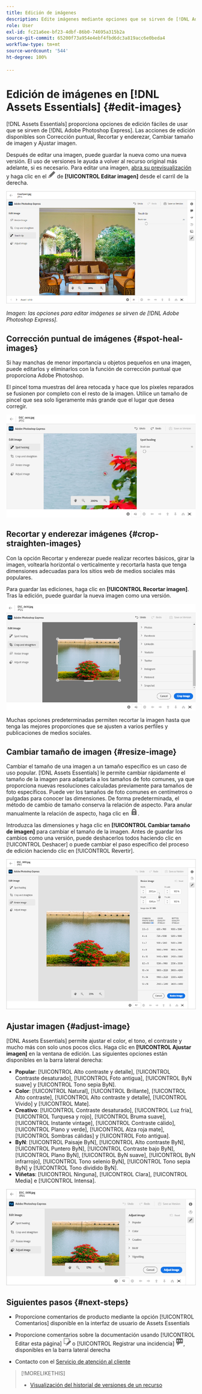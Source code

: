```yaml
---
title: Edición de imágenes
description: Edite imágenes mediante opciones que se sirven de [!DNL Adobe Photoshop Express] y guarde imágenes actualizadas como versiones.
role: User
exl-id: fc21a6ee-bf23-4dbf-86b0-74695a315b2a
source-git-commit: 65200f73a954e4ebf4fbd6dc3a819acc6e0beda4
workflow-type: tm+mt
source-wordcount: '544'
ht-degree: 100%

---
```


# Edición de imágenes en [!DNL Assets Essentials] {#edit-images}

[!DNL Assets Essentials] proporciona opciones de edición fáciles de usar que se sirven de [!DNL Adobe Photoshop Express]. Las acciones de edición disponibles son Corrección puntual, Recortar y enderezar, Cambiar tamaño de imagen y Ajustar imagen.

Después de editar una imagen, puede guardar la nueva como una nueva versión. El uso de versiones le ayuda a volver al recurso original más adelante, si es necesario. Para editar una imagen, [abra su previsualización](/help/using/navigate-view.md#preview-assets) y haga clic en el ![icono de edición](assets/do-not-localize/edit-icon.png) de **[!UICONTROL Editar imagen]** desde el carril de la derecha.

![Opciones para editar una imagen](assets/edit-image2.png)

*Imagen: las opciones para editar imágenes se sirven de [!DNL Adobe Photoshop Express].*

## Corrección puntual de imágenes {#spot-heal-images}

Si hay manchas de menor importancia u objetos pequeños en una imagen, puede editarlos y eliminarlos con la función de corrección puntual que proporciona Adobe Photoshop.

El pincel toma muestras del área retocada y hace que los píxeles reparados se fusionen por completo con el resto de la imagen. Utilice un tamaño de pincel que sea solo ligeramente más grande que el lugar que desea corregir.

![Opción de edición Corrección puntual](assets/edit-spot-healing.png)

<!-- 
TBD: See if we should give backlinks to PS docs for these concepts.
For more information about how Spot Healing works in Photoshop, see [retouching and repairing photos](https://helpx.adobe.com/photoshop/using/retouching-repairing-images.html). 
-->

## Recortar y enderezar imágenes {#crop-straighten-images}

Con la opción Recortar y enderezar puede realizar recortes básicos, girar la imagen, voltearla horizontal o verticalmente y recortarla hasta que tenga dimensiones adecuadas para los sitios web de medios sociales más populares.

Para guardar las ediciones, haga clic en **[!UICONTROL Recortar imagen]**. Tras la edición, puede guardar la nueva imagen como una versión.

![Opción para recortar y enderezar](assets/edit-crop-straighten.png)

Muchas opciones predeterminadas permiten recortar la imagen hasta que tenga las mejores proporciones que se ajusten a varios perfiles y publicaciones de medios sociales.

## Cambiar tamaño de imagen {#resize-image}

Cambiar el tamaño de una imagen a un tamaño específico es un caso de uso popular. [!DNL Assets Essentials] le permite cambiar rápidamente el tamaño de la imagen para adaptarla a los tamaños de foto comunes, ya que proporciona nuevas resoluciones calculadas previamente para tamaños de foto específicos. Puede ver los tamaños de foto comunes en centímetros o pulgadas para conocer las dimensiones. De forma predeterminada, el método de cambio de tamaño conserva la relación de aspecto. Para anular manualmente la relación de aspecto, haga clic en ![](assets/do-not-localize/lock-closed-icon.png).

Introduzca las dimensiones y haga clic en **[!UICONTROL Cambiar tamaño de imagen]** para cambiar el tamaño de la imagen. Antes de guardar los cambios como una versión, puede deshacerlos todos haciendo clic en [!UICONTROL Deshacer] o puede cambiar el paso específico del proceso de edición haciendo clic en [!UICONTROL Revertir].

![Opciones al cambiar el tamaño de una imagen](assets/resize-image.png)

## Ajustar imagen {#adjust-image}

[!DNL Assets Essentials] permite ajustar el color, el tono, el contraste y mucho más con solo unos pocos clics. Haga clic en **[!UICONTROL Ajustar imagen]** en la ventana de edición. Las siguientes opciones están disponibles en la barra lateral derecha:

* **Popular**: [!UICONTROL Alto contraste y detalle], [!UICONTROL Contraste desaturado], [!UICONTROL Foto antigua], [!UICONTROL ByN suave] y [!UICONTROL Tono sepia ByN].
* **Color**: [!UICONTROL Natural], [!UICONTROL Brillante], [!UICONTROL Alto contraste], [!UICONTROL Alto contraste y detalle], [!UICONTROL Vívido] y [!UICONTROL Mate].
* **Creativo**: [!UICONTROL Contraste desaturado], [!UICONTROL Luz fría], [!UICONTROL Turquesa y rojo], [!UICONTROL Bruma suave], [!UICONTROL Instante vintage], [!UICONTROL Contraste cálido], [!UICONTROL Plano y verde], [!UICONTROL Alza roja mate], [!UICONTROL Sombras cálidas] y [!UICONTROL Foto antigua].
* **ByN**: [!UICONTROL Paisaje ByN], [!UICONTROL Alto contraste ByN], [!UICONTROL Puntero ByN], [!UICONTROL Contraste bajo ByN], [!UICONTROL Plano ByN], [!UICONTROL ByN suave], [!UICONTROL ByN infrarrojo], [!UICONTROL Tono selenio ByN], [!UICONTROL Tono sepia ByN] y [!UICONTROL Tono dividido ByN].
* **Viñetas**: [!UICONTROL Ninguna], [!UICONTROL Clara], [!UICONTROL Media] e [!UICONTROL Intensa].

![Ajustar imagen al editar](assets/adjust-image.png)

<!--
TBD: Insert a video of the available social media options.
-->

## Siguientes pasos {#next-steps}

* Proporcione comentarios de producto mediante la opción [!UICONTROL Comentarios] disponible en la interfaz de usuario de Assets Essentials

* Proporcione comentarios sobre la documentación usando [!UICONTROL Editar esta página] ![editar la página](assets/do-not-localize/edit-page.png) o [!UICONTROL Registrar una incidencia] ![crear una incidencia de GitHub](assets/do-not-localize/github-issue.png), disponibles en la barra lateral derecha

* Contacto con el [Servicio de atención al cliente](https://experienceleague.adobe.com/?support-solution=General&amp;lang=es#support)

>[!MORELIKETHIS]
>
>* [Visualización del historial de versiones de un recurso](/help/using/navigate-view.md)
